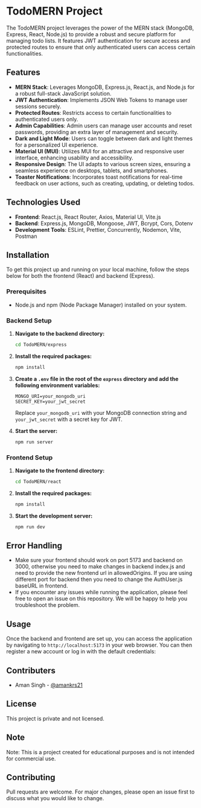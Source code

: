 # TodoMERN Project

The TodoMERN project leverages the power of the MERN stack (MongoDB, Express, React, Node.js) to provide a robust and secure platform for managing todo lists. It features JWT authentication for secure access and protected routes to ensure that only authenticated users can access certain functionalities.

## Features

- **MERN Stack**: Leverages MongoDB, Express.js, React.js, and Node.js for a robust full-stack JavaScript solution.
- **JWT Authentication**: Implements JSON Web Tokens to manage user sessions securely.
- **Protected Routes**: Restricts access to certain functionalities to authenticated users only.
- **Admin Capabilities**: Admin users can manage user accounts and reset passwords, providing an extra layer of management and security.
- **Dark and Light Mode**: Users can toggle between dark and light themes for a personalized UI experience.
- **Material UI (MUI)**: Utilizes MUI for an attractive and responsive user interface, enhancing usability and accessibility.
- **Responsive Design**: The UI adapts to various screen sizes, ensuring a seamless experience on desktops, tablets, and smartphones.
- **Toaster Notifications**: Incorporates toast notifications for real-time feedback on user actions, such as creating, updating, or deleting todos.



## Technologies Used

- **Frontend**: React.js, React Router, Axios, Material UI, Vite.js
- **Backend**: Express.js, MongoDB, Mongoose, JWT, Bcrypt, Cors, Dotenv
- **Development Tools**: ESLint, Prettier, Concurrently, Nodemon, Vite, Postman


## Installation

To get this project up and running on your local machine, follow the steps below for both the frontend (React) and backend (Express).

### Prerequisites

- Node.js and npm (Node Package Manager) installed on your system.

### Backend Setup

1. **Navigate to the backend directory:**
    
    ```bash
    cd TodoMERN/express
    ```

2. **Install the required packages:**
    
    ```bash
    npm install
    ```

3. **Create a `.env` file in the root of the `express` directory and add the following environment variables:**

    ```env
    MONGO_URI=your_mongodb_uri
    SECRET_KEY=your_jwt_secret
    ```

    Replace `your_mongodb_uri` with your MongoDB connection string and `your_jwt_secret` with a secret key for JWT.

4. **Start the server:**
    
    ```bash
    npm run server
    ```

### Frontend Setup

1. **Navigate to the frontend directory:**
    
    ```bash
    cd TodoMERN/react
    ```

2. **Install the required packages:**
    
    ```bash
    npm install
    ```

3. **Start the development server:**
    
    ```bash
    npm run dev
    ```

## Error Handling
- Make sure your frontend should work on port 5173 and backend on 3000, otherwise you need to make changes in backend index.js and need to provide the new frontend url in allowedOrigins. If you are using different port for backend then you need to change the AuthUser.js baseURL in frontend.
- If you encounter any issues while running the application, please feel free to open an issue on this repository. We will be happy to help you troubleshoot the problem.

## Usage
Once the backend and frontend are set up, you can access the application by navigating to `http://localhost:5173` in your web browser. You can then register a new account or log in with the default credentials:

## Contributers
- Aman Singh - [@amankrs21](https://www.github.com/amankrs21)


## License

This project is private and not licensed.


## Note
Note: This is a project created for educational purposes and is not intended for commercial use.


## Contributing
Pull requests are welcome. For major changes, please open an issue first to discuss what you would like to change.
